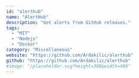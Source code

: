 ```yaml
---
id: "alerthub"
name: "AlertHub"
description: "Get alerts from GitHub releases."
tags:
  - "MIT"
  - "Nodejs"
  - "Docker"
category: "Miscellaneous"
website: "https://github.com/Ardakilic/alerthub"
github: "https://github.com/Ardakilic/alerthub"
#image: "/placeholder.svg?height=300&width=400"
---
```


